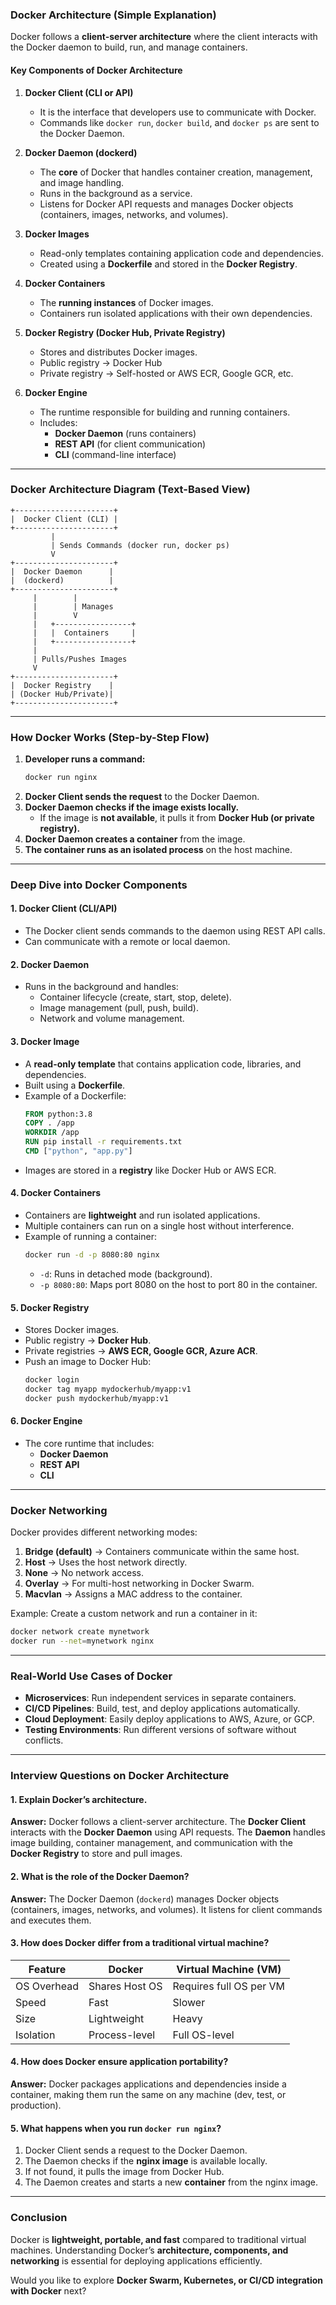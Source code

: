 ### **Docker Architecture (Simple Explanation)**  

Docker follows a **client-server architecture** where the client interacts with the Docker daemon to build, run, and manage containers.  

#### **Key Components of Docker Architecture**  

1. **Docker Client (CLI or API)**  
   - It is the interface that developers use to communicate with Docker.  
   - Commands like `docker run`, `docker build`, and `docker ps` are sent to the Docker Daemon.  

2. **Docker Daemon (dockerd)**  
   - The **core** of Docker that handles container creation, management, and image handling.  
   - Runs in the background as a service.  
   - Listens for Docker API requests and manages Docker objects (containers, images, networks, and volumes).  

3. **Docker Images**  
   - Read-only templates containing application code and dependencies.  
   - Created using a **Dockerfile** and stored in the **Docker Registry**.  

4. **Docker Containers**  
   - The **running instances** of Docker images.  
   - Containers run isolated applications with their own dependencies.  

5. **Docker Registry (Docker Hub, Private Registry)**  
   - Stores and distributes Docker images.  
   - Public registry → Docker Hub  
   - Private registry → Self-hosted or AWS ECR, Google GCR, etc.  

6. **Docker Engine**  
   - The runtime responsible for building and running containers.  
   - Includes:  
     - **Docker Daemon** (runs containers)  
     - **REST API** (for client communication)  
     - **CLI** (command-line interface)  

---

### **Docker Architecture Diagram (Text-Based View)**  
```
+----------------------+
|  Docker Client (CLI) |
+----------------------+
         |
         | Sends Commands (docker run, docker ps)
         V
+----------------------+
|  Docker Daemon      |
|  (dockerd)          |
+----------------------+
     |        |
     |        | Manages
     |        V
     |   +-----------------+
     |   |  Containers     |
     |   +-----------------+
     |
     | Pulls/Pushes Images
     V
+----------------------+
|  Docker Registry    |
| (Docker Hub/Private)|
+----------------------+
```

---

### **How Docker Works (Step-by-Step Flow)**  

1. **Developer runs a command:**  
   ```bash
   docker run nginx
   ```
2. **Docker Client sends the request** to the Docker Daemon.  
3. **Docker Daemon checks if the image exists locally.**  
   - If the image is **not available**, it pulls it from **Docker Hub (or private registry).**  
4. **Docker Daemon creates a container** from the image.  
5. **The container runs as an isolated process** on the host machine.  

---

### **Deep Dive into Docker Components**  

#### **1. Docker Client (CLI/API)**
- The Docker client sends commands to the daemon using REST API calls.  
- Can communicate with a remote or local daemon.  

#### **2. Docker Daemon**
- Runs in the background and handles:  
  - Container lifecycle (create, start, stop, delete).  
  - Image management (pull, push, build).  
  - Network and volume management.  

#### **3. Docker Image**
- A **read-only template** that contains application code, libraries, and dependencies.  
- Built using a **Dockerfile**.  
- Example of a Dockerfile:  
  ```dockerfile
  FROM python:3.8  
  COPY . /app  
  WORKDIR /app  
  RUN pip install -r requirements.txt  
  CMD ["python", "app.py"]
  ```
- Images are stored in a **registry** like Docker Hub or AWS ECR.  

#### **4. Docker Containers**
- Containers are **lightweight** and run isolated applications.  
- Multiple containers can run on a single host without interference.  
- Example of running a container:  
  ```bash
  docker run -d -p 8080:80 nginx
  ```
  - `-d`: Runs in detached mode (background).  
  - `-p 8080:80`: Maps port 8080 on the host to port 80 in the container.  

#### **5. Docker Registry**
- Stores Docker images.  
- Public registry → **Docker Hub**.  
- Private registries → **AWS ECR, Google GCR, Azure ACR**.  
- Push an image to Docker Hub:  
  ```bash
  docker login
  docker tag myapp mydockerhub/myapp:v1
  docker push mydockerhub/myapp:v1
  ```

#### **6. Docker Engine**
- The core runtime that includes:  
  - **Docker Daemon**  
  - **REST API**  
  - **CLI**  

---

### **Docker Networking**
Docker provides different networking modes:  

1. **Bridge (default)** → Containers communicate within the same host.  
2. **Host** → Uses the host network directly.  
3. **None** → No network access.  
4. **Overlay** → For multi-host networking in Docker Swarm.  
5. **Macvlan** → Assigns a MAC address to the container.  

Example: Create a custom network and run a container in it:  
```bash
docker network create mynetwork
docker run --net=mynetwork nginx
```

---

### **Real-World Use Cases of Docker**
- **Microservices**: Run independent services in separate containers.  
- **CI/CD Pipelines**: Build, test, and deploy applications automatically.  
- **Cloud Deployment**: Easily deploy applications to AWS, Azure, or GCP.  
- **Testing Environments**: Run different versions of software without conflicts.  

---

### **Interview Questions on Docker Architecture**
#### **1. Explain Docker’s architecture.**  
**Answer:** Docker follows a client-server architecture. The **Docker Client** interacts with the **Docker Daemon** using API requests. The **Daemon** handles image building, container management, and communication with the **Docker Registry** to store and pull images.  

#### **2. What is the role of the Docker Daemon?**  
**Answer:** The Docker Daemon (`dockerd`) manages Docker objects (containers, images, networks, and volumes). It listens for client commands and executes them.  

#### **3. How does Docker differ from a traditional virtual machine?**  
| Feature | Docker | Virtual Machine (VM) |
|---------|--------|----------------|
| OS Overhead | Shares Host OS | Requires full OS per VM |
| Speed | Fast | Slower |
| Size | Lightweight | Heavy |
| Isolation | Process-level | Full OS-level |

#### **4. How does Docker ensure application portability?**  
**Answer:** Docker packages applications and dependencies inside a container, making them run the same on any machine (dev, test, or production).  

#### **5. What happens when you run `docker run nginx`?**  
1. Docker Client sends a request to the Docker Daemon.  
2. The Daemon checks if the **nginx image** is available locally.  
3. If not found, it pulls the image from Docker Hub.  
4. The Daemon creates and starts a new **container** from the nginx image.  

---

### **Conclusion**
Docker is **lightweight, portable, and fast** compared to traditional virtual machines. Understanding Docker’s **architecture, components, and networking** is essential for deploying applications efficiently.  

Would you like to explore **Docker Swarm, Kubernetes, or CI/CD integration with Docker** next?